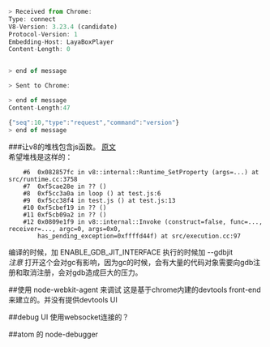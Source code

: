 
```javascript
> Received from Chrome:
Type: connect
V8-Version: 3.23.4 (candidate)
Protocol-Version: 1
Embedding-Host: LayaBoxPlayer
Content-Length: 0


> end of message

> Sent to Chrome:

> end of message
Content-Length:47

{"seq":10,"type":"request","command":"version"}
> end of message

```

###让v8的堆栈包含js函数。
[原文](https://code.google.com/p/v8-wiki/wiki/GDBJITInterface)  
希望堆栈是这样的：
  
```
    #6  0x082857fc in v8::internal::Runtime_SetProperty (args=...) at src/runtime.cc:3758
    #7  0xf5cae28e in ?? ()
    #8  0xf5cc3a0a in loop () at test.js:6
    #9  0xf5cc38f4 in test.js () at test.js:13
    #10 0xf5cbef19 in ?? ()
    #11 0xf5cb09a2 in ?? ()
    #12 0x0809e1f9 in v8::internal::Invoke (construct=false, func=..., receiver=..., argc=0, args=0x0, 
        has_pending_exception=0xffffd44f) at src/execution.cc:97
```
编译的时候，加 ENABLE_GDB_JIT_INTERFACE 
执行的时候加 --gdbjit   
*注意* 打开这个会对gc有影响，因为gc的时候，会有大量的代码对象需要向gdb注册和取消注册，会对gdb造成巨大的压力。

##使用 node-webkit-agent 来调试
这是基于chrome内建的devtools front-end来建立的。并没有提供devtools UI

##debug UI
使用websocket连接的？


##atom 的 node-debugger
